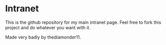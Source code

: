 # Intranet
This is the github repository for my main intranet page.
Feel free to fork this project and do whatever you want with it.

Made very badly by thediamonder11.